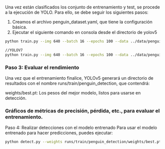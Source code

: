 Una vez están clasificados los conjunto de entrenamiento y test, se procede a la ejecución de YOLO. Para ello, se debe seguir los siguientes pasos:

1. Creamos el archivo penguin_dataset.yaml, que tiene la configuración básica.
2. Ejecutar el siguiente comando en consola desde el directorio de yolov5

````bash
python train.py --img 640 --batch 16 --epochs 100 --data ../data/penguin_dataset.yaml --weights yolov5s.pt --name penguin_detection

//YOLOV7
python train.py --img 640 --batch 16 --epochs 100 --data ../data/penguin_dataset.yaml --cfg cfg/training/yolov7.yaml --weights 'yolov7.pt' --device cpu

````


### Paso 3: Evaluar el rendimiento
Una vez que el entrenamiento finalice, YOLOv5 generará un directorio de resultados con el nombre runs/train/penguin_detection, que contendrá:

weights/best.pt: Los pesos del mejor modelo, listos para usarse en detección.

### Gráficos de métricas de precisión, pérdida, etc., para evaluar el entrenamiento.
Paso 4: Realizar detecciones con el modelo entrenado
Para usar el modelo entrenado para hacer predicciones, puedes ejecutar:

```bash
python detect.py --weights runs/train/penguin_detection/weights/best.pt --img 640 --source data/images/val
```
